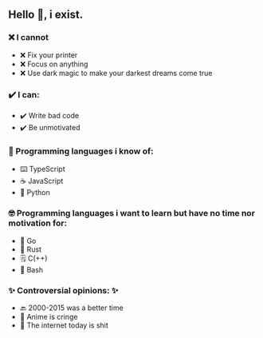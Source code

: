 ## Hello 👋, i exist.
### ❌ I cannot
* ❌ Fix your printer     
* ❌ Focus on anything   
* ❌ Use dark magic to make your darkest dreams come true
   
### ✔️ I can:
* ✔️ Write bad code   
* ✔️ Be unmotivated
### 🚮 Programming languages i know of:
* ⌨️ TypeScript   
* ☕ JavaScript   
* 🐍 Python   
### 🤓 Programming languages i want to learn but have no time nor motivation for:
* 🐹 Go
* 🦀 Rust    
* 🗒️ C(++)   
* 📜 Bash   
   
### ✨ Controversial opinions: ✨   
* 🔙 2000-2015 was a better time   
* 🧒 Anime is cringe   
* 💩 The internet today is shit   
<!--
**Shusz/Shusz** is a ✨ _special_ ✨ repository because its `README.md` (this file) appears on your GitHub profile.

Here are some ideas to get you started:

- 🔭 I’m currently working on ...
- 🌱 I’m currently learning ...
- 👯 I’m looking to collaborate on ...
- 🤔 I’m looking for help with ...
- 💬 Ask me about ...
- 📫 How to reach me: ...
- 😄 Pronouns: ...
- ⚡ Fun fact: ...
-->
